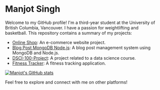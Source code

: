 # Manjot Singh

Welcome to my GitHub profile! I'm a third-year student at the University of British Columbia, Vancouver. I have a passion for weightlifting and basketball. This repository contains a summary of my projects:

- [Online Shop](https://github.com/manjjott/online-shop): An e-commerce website project.
- [Blog Post MongoDB Node.js](https://github.com/manjjott/blog-post-mongodb-nodejs): A blog post management system using MongoDB and Node.js.
- [DSCI-100-Project](https://github.com/manjjott/DSCI-100-Project): A project related to a data science course.
- [Fitness Tracker](https://github.com/manjjott/Fitness-Tracker): A fitness tracking application.



<!-- GitHub Readme Stats -->
[![Manjot's GitHub stats](https://github-readme-stats.vercel.app/api?username=manjjott&show_icons=true&count_private=true)](https://github.com/anuraghazra/github-readme-stats)


Feel free to explore and connect with me on other platforms!

